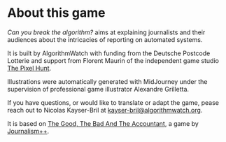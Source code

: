 # About this game

_Can you break the algorithm?_ aims at explaining journalists and their audiences about the intricacies of reporting on automated systems.

It is built by AlgorithmWatch with funding from the Deutsche Postcode Lotterie and support from Florent Maurin of the independent game studio [The Pixel Hunt](https://www.thepixelhunt.com/).

Illustrations were automatically generated with MidJourney under the supervision of professional game illustrator Alexandre Grilletta. 

If you have questions, or would like to translate or adapt the game, pease reach out to Nicolas Kayser-Bril at kayser-bril@algorithmwatch.org.

It is based on [The Good, The Bad And The Accountant](https://jplusplus.github.io/the-accountant/#/), a game by [Journalism++](https://jplusplus.org/en/).